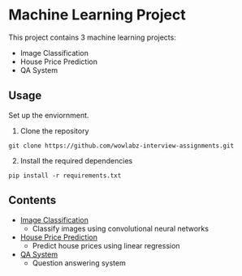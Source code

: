 # Machine Learning Project 

This project contains 3 machine learning projects:

- Image Classification
- House Price Prediction
- QA System 

## Usage
Set up the enviornment.

1. Clone the repository
```
git clone https://github.com/wowlabz-interview-assignments.git
```
2. Install the required dependencies
```
pip install -r requirements.txt
```

## Contents

- [Image Classification](image_classification/README.md)
  - Classify images using convolutional neural networks 
- [House Price Prediction](house_price_prediction/README.md)
  - Predict house prices using linear regression
- [QA System](qa_system/README.md)
  - Question answering system
